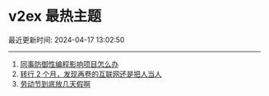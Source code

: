# v2ex 最热主题

最近更新时间: 2024-04-17 13:02:50

--- 
1. [同事防御性编程影响项目怎么办](https://www.v2ex.com/t/1033145) 
2. [转行 2 个月，发现再卷的互联网还是把人当人](https://www.v2ex.com/t/1033104) 
3. [劳动节到底放几天假啊](https://www.v2ex.com/t/1033141) 
